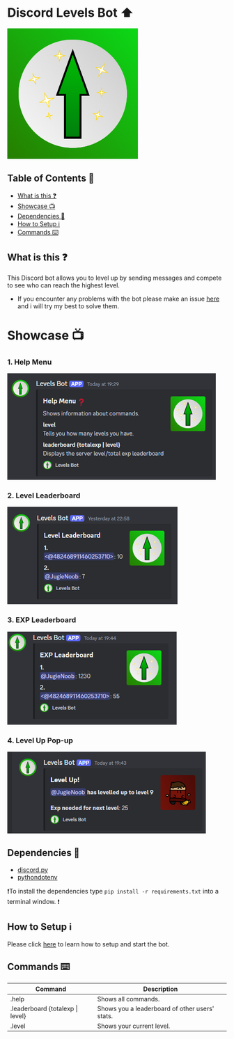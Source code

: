 # Discord Levels Bot ⬆️

<img src="imgs/LevelsBot.png" width=300>

## Table of Contents 📝
- [What is this ❓](#what-is-this-question)
- [Showcase 📺](#showcase-tv)
- [Dependencies 📃](#dependencies-page_with_curl)
- [How to Setup ℹ️](#how-to-setup-information_source)
- [Commands ⌨️](#commands-keyboard)

##  What is this :question:

This Discord bot allows you to level up by sending messages and compete to see who can reach the highest level.

- If you encounter any problems with the bot please make an issue [here](https://github.com/JugieNoob/Discord-Levels-Bot/issues) and i will try my best to solve them.

# Showcase :tv:
### 1. Help Menu
![Configuring the TTS channel](/imgs/1.png)

### 2. Level Leaderboard
![Checking which TTS channel is configured](/imgs/2.png)

### 3. EXP Leaderboard
![Using the TTS command](/imgs/3.png)

### 4. Level Up Pop-up
![Sending messages in the configured TTS channel](/imgs/4.png)

## Dependencies :page_with_curl:
- [discord.py](https://discordpy.readthedocs.io/en/stable/)
- [pythondotenv](https://pypi.org/project/python-dotenv/)

❗To install the dependencies type ``pip install -r requirements.txt`` into a terminal window. ❗

## How to Setup :information_source:

Please click [here](https://github.com/JugieNoob/Simple-Discord-Mod-Bot/blob/main/Setup.md) to learn how to setup and start the bot.


## Commands :keyboard:

Command|Description
-|-
.help | Shows all commands.
.leaderboard  {totalexp \| level} | Shows you a leaderboard of other users' stats.
.level | Shows your current level.
